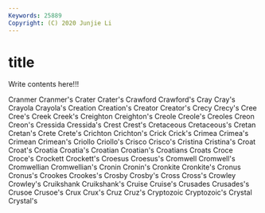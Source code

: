 ```yaml
---
Keywords: 25889
Copyright: (C) 2020 Junjie Li
---
```


# title

Write contents here!!!
 
Cranmer 
Cranmer's 
Crater 
Crater's 
Crawford
Crawford's 
Cray 
Cray's 
Crayola 
Crayola's 
Creation 
Creation's 
Creator 
Creator's 
Crecy
Crecy's 
Cree 
Cree's 
Creek 
Creek's 
Creighton 
Creighton's 
Creole 
Creole's 
Creoles
Creon 
Creon's 
Cressida 
Cressida's 
Crest 
Crest's 
Cretaceous 
Cretaceous's 
Cretan 
Cretan's
Crete 
Crete's 
Crichton 
Crichton's 
Crick 
Crick's 
Crimea 
Crimea's 
Crimean 
Crimean's
Criollo 
Criollo's 
Crisco 
Crisco's 
Cristina 
Cristina's 
Croat 
Croat's 
Croatia 
Croatia's
Croatian 
Croatian's 
Croatians 
Croats 
Croce 
Croce's 
Crockett 
Crockett's 
Croesus 
Croesus's
Cromwell 
Cromwell's 
Cromwellian 
Cromwellian's 
Cronin 
Cronin's 
Cronkite 
Cronkite's 
Cronus 
Cronus's
Crookes 
Crookes's 
Crosby 
Crosby's 
Cross 
Cross's 
Crowley 
Crowley's 
Cruikshank 
Cruikshank's
Cruise 
Cruise's 
Crusades 
Crusades's 
Crusoe 
Crusoe's 
Crux 
Crux's 
Cruz 
Cruz's
Cryptozoic 
Cryptozoic's 
Crystal 
Crystal's 
